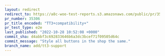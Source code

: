 ```yaml
---
layout: redirect
redirect_to: https://a8c-woo-test-reports.s3.amazonaws.com/public/pr/35306/e2e/index.html
pr_number: 35306
pr_title_encoded: "TT3+compatibility+"
pr_test_type: e2e
last_published: "2022-10-28 10:52:08 +0000"
commit_sha: d4abbf3c692833646b6a3dc3bcef71f09505d64c
commit_message: "Style all buttons in the shop the same."
branch_name: add/tt3-support
---
```

